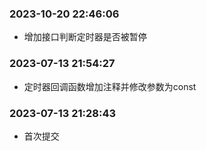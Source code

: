 ### 2023-10-20 22:46:06

- 增加接口判断定时器是否被暂停

### 2023-07-13 21:54:27

- 定时器回调函数增加注释并修改参数为const

### 2023-07-13 21:28:43

- 首次提交
